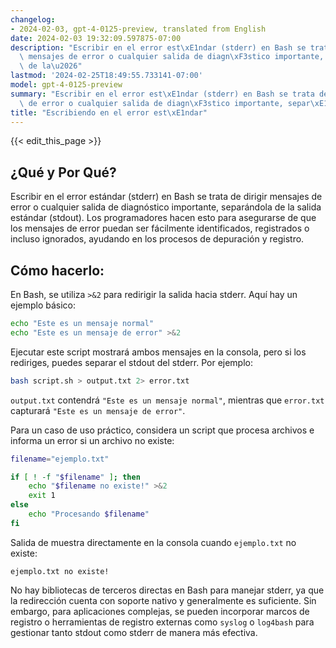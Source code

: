 ```yaml
---
changelog:
- 2024-02-03, gpt-4-0125-preview, translated from English
date: 2024-02-03 19:32:09.597875-07:00
description: "Escribir en el error est\xE1ndar (stderr) en Bash se trata de dirigir\
  \ mensajes de error o cualquier salida de diagn\xF3stico importante, separ\xE1ndola\
  \ de la\u2026"
lastmod: '2024-02-25T18:49:55.733141-07:00'
model: gpt-4-0125-preview
summary: "Escribir en el error est\xE1ndar (stderr) en Bash se trata de dirigir mensajes\
  \ de error o cualquier salida de diagn\xF3stico importante, separ\xE1ndola de la\u2026"
title: "Escribiendo en el error est\xE1ndar"
---
```


{{< edit_this_page >}}

## ¿Qué y Por Qué?
Escribir en el error estándar (stderr) en Bash se trata de dirigir mensajes de error o cualquier salida de diagnóstico importante, separándola de la salida estándar (stdout). Los programadores hacen esto para asegurarse de que los mensajes de error puedan ser fácilmente identificados, registrados o incluso ignorados, ayudando en los procesos de depuración y registro.

## Cómo hacerlo:
En Bash, se utiliza `>&2` para redirigir la salida hacia stderr. Aquí hay un ejemplo básico:

```bash
echo "Este es un mensaje normal"
echo "Este es un mensaje de error" >&2
```

Ejecutar este script mostrará ambos mensajes en la consola, pero si los rediriges, puedes separar el stdout del stderr. Por ejemplo:

```bash
bash script.sh > output.txt 2> error.txt
```

`output.txt` contendrá `"Este es un mensaje normal"`, mientras que `error.txt` capturará `"Este es un mensaje de error"`.

Para un caso de uso práctico, considera un script que procesa archivos e informa un error si un archivo no existe:

```bash
filename="ejemplo.txt"

if [ ! -f "$filename" ]; then
    echo "$filename no existe!" >&2
    exit 1
else
    echo "Procesando $filename"
fi
```

Salida de muestra directamente en la consola cuando `ejemplo.txt` no existe:

```
ejemplo.txt no existe!
```

No hay bibliotecas de terceros directas en Bash para manejar stderr, ya que la redirección cuenta con soporte nativo y generalmente es suficiente. Sin embargo, para aplicaciones complejas, se pueden incorporar marcos de registro o herramientas de registro externas como `syslog` o `log4bash` para gestionar tanto stdout como stderr de manera más efectiva.
